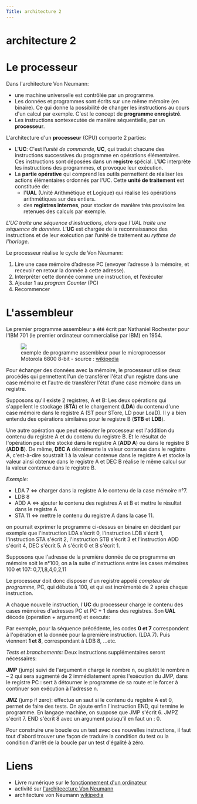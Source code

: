 ```yaml
---
Title: architecture 2
---
```


# architecture 2
# Le processeur
Dans l'architecture Von Neumann:

* une machine universelle est contrôlée par un programme.
* Les données et programmes sont écrits sur une même mémoire (en binaire). Ce qui donne la possibilité de changer les instructions au cours d'un calcul par exemple. C'est le concept de **programme enregistré**.
* Les instructions sontexecutée de manière séquentielle, par un **processeur**.

L'architecture d'un **processeur** (CPU) comporte 2 parties: 

* L'**UC**: C'est l’*unité de commande*, **UC**, qui traduit chacune des instructions successives du programme en opérations élémentaires. Ces instructions sont déposées dans un **registre** spécial.  L'**UC** interprète les instructions des programmes, et provoque leur exécution.
* La **partie opérative** qui comprend les outils permettent de réaliser les actions élémentaires ordonnés par l'UC. Cette **unité de traitement** est constituée de:
  * l'**UAL** (Unité Arithmétique et Logique) qui réalise les opérations arithmétiques sur des entiers.
  * des **registres internes**, pour stocker de manière très provisoire les retenues des calculs par exemple.

*L'UC traite une séquence d'instructions, alors que l'UAL traite une séquence de données*. L’**UC** est chargée de la reconnaissance des instructions et de leur exécution par l’unité de traitement au *rythme de l’horloge*.

Le processeur réalise le cycle de Von Neumann:

1. Lire une case mémoire d’adresse PC (envoyer l’adresse à la mémoire, et recevoir en retour la donnée à cette adresse).
2. Interpréter cette donnée comme une instruction, et l’exécuter
3. Ajouter 1 au *program Counter* (PC)
4. Recommencer

# L'assembleur
Le premier programme assembleur a été écrit par Nathaniel Rochester pour l'IBM 701 (le premier ordinateur commercialisé par IBM) en 1954.

<figure>
  <img src="../images/archi6.png">
<figcaption>exemple de programme assembleur pour  le microprocessor Motorola 6800 8-bit  - source : <a href="https://fr.wikipedia.org/wiki/Assembleur">wikipedia</a></figcaption>
</figure>


Pour échanger des données avec la mémoire, le processeur utilise deux procédés qui permettent l'un de transférer l'état d'un registre dans une case mémoire et l'autre de transférer l'état d'une case mémoire dans un registre.

Supposons qu'il existe 2 registres, A et B: Les deux opérations qui s'appellent le stockage (**STA**) et le chargement (**LDA**) du contenu d'une case mémoire dans le registre A (ST pour STore, LD pour LoaD). Il y a bien entendu des opérations similaires pour le registre B (**STB** et **LDB**).

Une autre opération que peut exécuter le processeur est l'addition du contenu du registre A et du contenu du registre B. Et le résultat de l'opération peut être stocké dans le registre A (**ADD A**) ou dans le registre B (**ADD B**). De même, **DEC A** décrémente la valeur contenue dans le registre A, c'est-à-dire soustrait 1 à la valeur contenue dans le registre A et stocke la valeur ainsi obtenue dans le registre A et DEC B réalise le même calcul sur la valeur contenue dans le registre B.

*Exemple:* 

* LDA 7 <=> charger dans la registre A le contenu de la case mémoire n°7.
* LDB 8
* ADD A <=> ajouter le contenu des registres A et B et mettre le résultat dans le registre A
* STA 11 <=> mettre le contenu du registre A dans la case 11.

on pourrait exprimer le programme ci-dessus en binaire en décidant par exemple que l'instruction LDA s'écrit 0, l'instruction LDB s'écrit 1, l'instruction STA s'écrit 2, l'instruction STB s'écrit 3 et l'instruction ADD s'écrit 4, DEC s'écrit 5. A s'écrit 0 et B s'écrit 1. 

Supposons que l'adresse de la première donnée de ce programme en mémoire soit le n°100, on a la suite d'instructions entre les cases mémoires 100 et 107: 0,7,1,8,4,0,2,11

Le processeur doit donc disposer d'un registre appelé *compteur de programme*, PC, qui débute à 100, et qui est incrémenté de 2 après chaque instruction.

A chaque nouvelle instruction, l'**UC** du processeur charge le contenu des cases mémoires d'adresses PC et PC + 1 dans des registres. Son **UAL** décode (operation + argument) et execute:

Par exemple, pour la séquence précédente, les codes **0 et 7** correspondent à l'opération et la donnée pour la première instruction. (LDA 7). Puis viennent **1 et 8**, correspondant à LDB 8, ...etc.

*Tests et branchements:*  Deux instructions supplémentaires seront nécessaires:

**JMP** (jump) suivi de l'argument n charge le nombre n, ou plutôt le nombre n – 2 qui sera augmenté de 2 immédiatement après l'exécution du JMP, dans le registre PC : sert à détourner le programme de sa route et le forcer à continuer son exécution à l'adresse n. 

**JMZ** (jump if zero): effectue un saut si le contenu du registre A est 0, permet de faire des tests. On ajoute enfin l'instruction END, qui termine le programme. En langage machine, on suppose que JMP s'écrit 6. JMPZ s'écrit 7. END s'écrit 8 avec un argument puisqu'il en faut un : 0.

Pour construire une boucle ou un test avec ces nouvelles instructions, il faut tout d'abord trouver une façon de traduire la condition du test ou la condition d'arrêt de la boucle par un test d'égalité à zéro.

# Liens
* Livre numérique sur le [fonctionnement d'un ordinateur](https://fr.wikibooks.org/wiki/Fonctionnement_d%27un_ordinateur)
* activité sur [l'architeecture Von Neumann](http://nsi4noobs.fr/IMG/pdf/e1_1nsi_architecture_von_neumann.pdf)
* architecture von Neumann [wikipedia](https://fr.wikipedia.org/wiki/Architecture_de_von_Neumann)